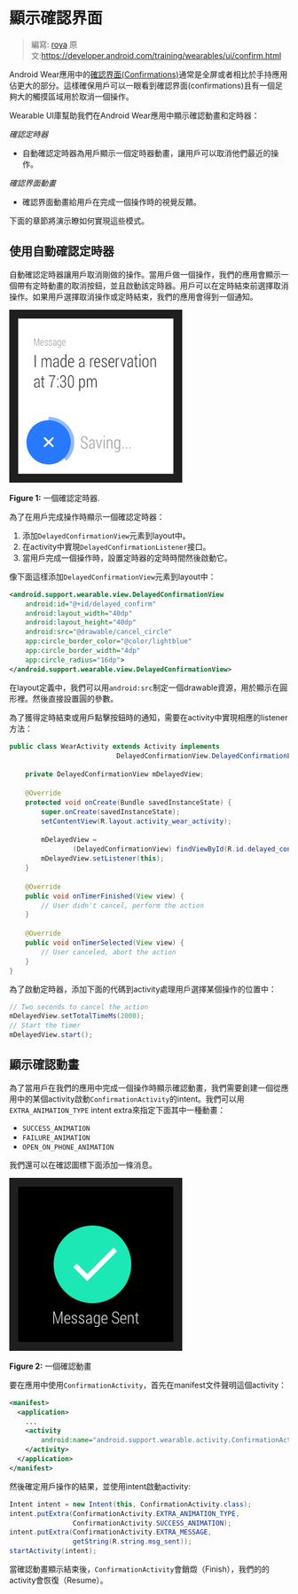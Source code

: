 # 顯示確認界面

> 編寫: [roya](https://github.com/RoyaAoki) 原文:<https://developer.android.com/training/wearables/ui/confirm.html>

Android Wear應用中的[確認界面(Confirmations)](https://developer.android.com/design/wear/patterns.html#Countdown)通常是全屏或者相比於手持應用佔更大的部分。這樣確保用戶可以一眼看到確認界面(confirmations)且有一個足夠大的觸摸區域用於取消一個操作。

Wearable UI庫幫助我們在Android Wear應用中顯示確認動畫和定時器：

*確認定時器*

* 自動確認定時器為用戶顯示一個定時器動畫，讓用戶可以取消他們最近的操作。


*確認界面動畫*

* 確認界面動畫給用戶在完成一個操作時的視覺反饋。

下面的章節將演示瞭如何實現這些模式。

## 使用自動確認定時器

自動確認定時器讓用戶取消剛做的操作。當用戶做一個操作，我們的應用會顯示一個帶有定時動畫的取消按鈕，並且啟動該定時器。用戶可以在定時結束前選擇取消操作。如果用戶選擇取消操作或定時結束，我們的應用會得到一個通知。

![](09_uilib.png)

**Figure 1:** 一個確認定時器.

為了在用戶完成操作時顯示一個確認定時器：

1. 添加`DelayedConfirmationView`元素到layout中。
2. 在activity中實現`DelayedConfirmationListener`接口。
3. 當用戶完成一個操作時，設置定時器的定時時間然後啟動它。

像下面這樣添加`DelayedConfirmationView`元素到layout中：

```xml
<android.support.wearable.view.DelayedConfirmationView
    android:id="@+id/delayed_confirm"
    android:layout_width="40dp"
    android:layout_height="40dp"
    android:src="@drawable/cancel_circle"
    app:circle_border_color="@color/lightblue"
    app:circle_border_width="4dp"
    app:circle_radius="16dp">
</android.support.wearable.view.DelayedConfirmationView>
```
	
在layout定義中，我們可以用`android:src`制定一個drawable資源，用於顯示在圓形裡。然後直接設置圓的參數。

為了獲得定時結束或用戶點擊按鈕時的通知，需要在activity中實現相應的listener方法：

```java
public class WearActivity extends Activity implements
                           DelayedConfirmationView.DelayedConfirmationListener {

    private DelayedConfirmationView mDelayedView;

    @Override
    protected void onCreate(Bundle savedInstanceState) {
        super.onCreate(savedInstanceState);
        setContentView(R.layout.activity_wear_activity);

        mDelayedView =
                (DelayedConfirmationView) findViewById(R.id.delayed_confirm);
        mDelayedView.setListener(this);
    }

    @Override
    public void onTimerFinished(View view) {
        // User didn't cancel, perform the action
    }

    @Override
    public void onTimerSelected(View view) {
        // User canceled, abort the action
    }
}
```

為了啟動定時器，添加下面的代碼到activity處理用戶選擇某個操作的位置中：

```java
// Two seconds to cancel the action
mDelayedView.setTotalTimeMs(2000);
// Start the timer
mDelayedView.start();
```
	
## 顯示確認動畫

為了當用戶在我們的應用中完成一個操作時顯示確認動畫，我們需要創建一個從應用中的某個activity啟動`ConfirmationActivity`的intent。我們可以用`EXTRA_ANIMATION_TYPE` intent extra來指定下面其中一種動畫：

* `SUCCESS_ANIMATION`
* `FAILURE_ANIMATION`
* `OPEN_ON_PHONE_ANIMATION`

我們還可以在確認圖標下面添加一條消息。

![](08_uilib.png)

**Figure 2:** 一個確認動畫

要在應用中使用`ConfirmationActivity`，首先在manifest文件聲明這個activity：

```xml
<manifest>
  <application>
    ...
    <activity
        android:name="android.support.wearable.activity.ConfirmationActivity">
    </activity>
  </application>
</manifest>
```
	
然後確定用戶操作的結果，並使用intent啟動activity:

```java
Intent intent = new Intent(this, ConfirmationActivity.class);
intent.putExtra(ConfirmationActivity.EXTRA_ANIMATION_TYPE,
                ConfirmationActivity.SUCCESS_ANIMATION);
intent.putExtra(ConfirmationActivity.EXTRA_MESSAGE,
                getString(R.string.msg_sent));
startActivity(intent);
```

當確認動畫顯示結束後，`ConfirmationActivity`會銷燬（Finish），我們的的activity會恢復（Resume）。